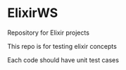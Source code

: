 # ElixirWS
Repository for Elixir projects

This repo is for testing elixir concepts

Each code should have unit test cases
